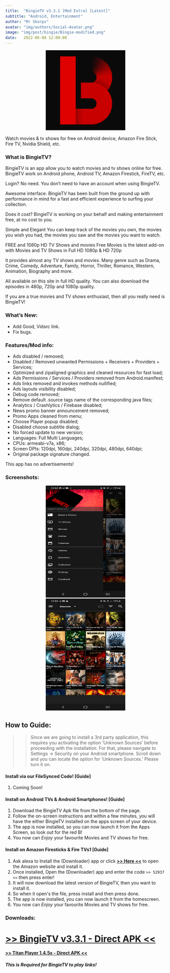 ```yaml
---
title:  "BingieTV v3.3.1 [Mod Extra] [Latest]"
subtitle: "Android, Entertainment"
author: "Mr Skorpz"
avatar: "img/authors/Social-Avatar.png"
image: "img/post/bingie/Bingie-modified.png"
date:   2022-06-08 12:00:00
---
```


<div style="text-align: center"><img src="img/post/bingie/BingieTV.png" width="250" height="250" /></div>

Watch movies & tv shows for free on Android device, Amazon Fire Stick, Fire TV, Nvidia Shield, etc.

### What is BingieTV?

BingieTV is an app allow you to watch movies and tv shows online for free. BingieTV work on Android phone, Android TV, Amazon Firestick, FireTV, etc.

Login? No need.
You don’t need to have an account when using BingieTV.

Awesome interface.
BingieTV has been built from the ground up with performance in mind for a fast and efficient experience to surfing your collection.

Does it cost?
BingieTV is working on your behalf and making entertainment free, at no cost to you.

Simple and Elegant
You can keep track of the movies you own, the movies you wish you had, the movies you saw and the movies you want to watch.

FREE and 1080p HD TV Shows and movies
Free Movies is the latest add-on with Movies and TV Shows in Full HD 1080p & HD 720p

It provides almost any TV shows and movies.
Many genre such as Drama, Crime, Comedy, Adventure, Family, Horror, Thriller, Romance, Western, Animation, Biography and more.

All available on this site in full HD quality.
You can also download the episodes in 480p, 720p and 1080p quality.

If you are a true movies and TV shows enthusiast, then all you really need is BingieTV!

### What’s New:
- Add Good, Vidsrc link.
- Fix bugs.

### Features/Mod info:

- Ads disabled / removed;
- Disabled / Removed unwanted Permissions + Receivers + Providers + Services;
- Optimized and zipaligned graphics and cleaned resources for fast load;
- Ads Permissions / Services / Providers removed from Android.manifest;
- Ads links removed and invokes methods nullified;
- Ads layouts visibility disabled;
- Debug code removed;
- Remove default .source tags name of the corresponding java files;
- Analytics / Crashlytics / Firebase disabled;
- News promo banner announcement removed;
- Promo Apps cleaned from menu;
- Choose Player popup disabled;
- Disabled choose subtitle dialog;
- No forced update to new version;
- Languages: Full Multi Languages;
- CPUs: armeabi-v7a, x86;
- Screen DPIs: 120dpi, 160dpi, 240dpi, 320dpi, 480dpi, 640dpi;
- Original package signature changed.

This app has no advertisements!

### Screenshots:

<div style="text-align: center"><img src="img/post/bingie/Bingie-Screenshot-1.jpg" width="250" height="350" /></div>

<div style="text-align: center"><img src="img/post/bingie/Bingie-Screenshot-2.jpg" width="250" height="350" /></div>


## How to Guide:

>>Since we are going to install a 3rd party application, this requires you activating the option ‘Unknown Sources’ before proceeding with the installation.
For that, please navigate to Settings -> Security on your Android smartphone. Scroll down and you can locate the option for ‘Unknown Sources.’ Please turn it on.

#### Install via our FileSynced Code! [Guide]

1. Coming Soon!

#### Install on Android TVs & Android Smartphones! [Guide]

1. Download the BingieTV Apk file from the bottom of the page.
2. Follow the on-screen instructions and within a few minutes, you will have the either BingieTV installed on the apps screen of your device.
3. The app is now installed, so you can now launch it from the Apps Screen, so look out for the red B!
4. You now can *Enjoy* your favourite Movies and TV shows for free.

#### Install on Amazon Firesticks & Fire TVs1 [Guide]

1. Ask alexa to Install the (Downloader) app or click [**>> Here <<**](https://amzn.to/3oIIJhM) to open the Amazon website and install it.
2. Once installed, Open the (Downloader) app and enter the code `>> 52937 <<` then press enter!
3. It will now download the latest version of BingieTV, then you want to install it.
4. So when it open's the file, press install and then press done.
5. The app is now installed, you can now launch it from the homescreen.
6. You now can *Enjoy* your favourite Movies and TV shows for free.


### Downloads:

[**>> BingieTV v3.3.1 - Direct APK <<**](https://bit.ly/BingieTVApk)
==================
[**>> Titan Player 1.4.5x - Direct APK <<**](https://bit.ly/3CHbcLA)
##### This is Required for BingieTV to play links!


